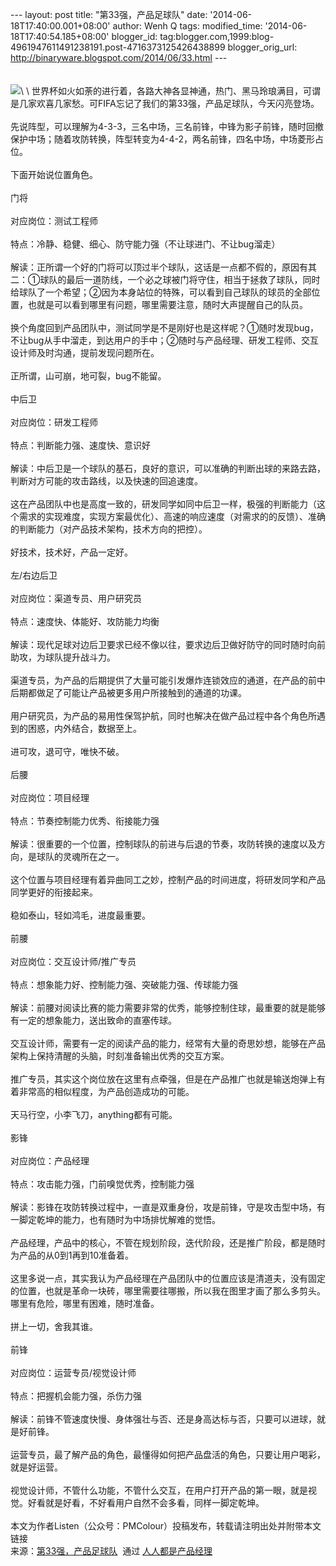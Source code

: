 --- layout: post title: "第33强，产品足球队" date:
'2014-06-18T17:40:00.001+08:00' author: Wenh Q tags: modified\_time:
'2014-06-18T17:40:54.185+08:00' blogger\_id:
tag:blogger.com,1999:blog-4961947611491238191.post-4716373125426438899
blogger\_orig\_url: http://binaryware.blogspot.com/2014/06/33.html --- \
\
\
![](https://images-blogger-opensocial.googleusercontent.com/gadgets/proxy?url=http%3A%2F%2Fimage.woshipm.com%2Fwp-files%2F2014%2F06%2F8e2a757711d2de2a24475fadd8e91be8.jpg&container=blogger&gadget=a&rewriteMime=image%2F*)\
\
世界杯如火如荼的进行着，各路大神各显神通，热门、黑马玲琅满目，可谓是几家欢喜几家愁。可FIFA忘记了我们的第33强，产品足球队，今天闪亮登场。\
\
先说阵型，可以理解为4-3-3，三名中场，三名前锋，中锋为影子前锋，随时回撤保护中场；随着攻防转换，阵型转变为4-4-2，两名前锋，四名中场，中场菱形占位。\
\
下面开始说位置角色。\
\
门将\
\
对应岗位：测试工程师\
\
特点：冷静、稳健、细心、防守能力强（不让球进门、不让bug溜走）\
\
解读：正所谓一个好的门将可以顶过半个球队，这话是一点都不假的，原因有其二：①球队的最后一道防线，一个必之球被门将守住，相当于拯救了球队，同时给球队了一个希望；②因为本身站位的特殊，可以看到自己球队的球员的全部位置，也就是可以看到哪里有问题，哪里需要注意，随时大声提醒自己的队员。\
\
换个角度回到产品团队中，测试同学是不是刚好也是这样呢？①随时发现bug，不让bug从手中溜走，到达用户的手中；②随时与产品经理、研发工程师、交互设计师及时沟通，提前发现问题所在。\
\
正所谓，山可崩，地可裂，bug不能留。\
\
中后卫\
\
对应岗位：研发工程师\
\
特点：判断能力强、速度快、意识好\
\
解读：中后卫是一个球队的基石，良好的意识，可以准确的判断出球的来路去路，判断对方可能的攻击路线，以及快速的回追速度。\
\
这在产品团队中也是高度一致的，研发同学如同中后卫一样，极强的判断能力（这个需求的实现难度，实现方案最优化）、高速的响应速度（对需求的的反馈）、准确的判断能力（对产品技术架构，技术方向的把控）。\
\
好技术，技术好，产品一定好。\
\
左/右边后卫\
\
对应岗位：渠道专员、用户研究员\
\
特点：速度快、体能好、攻防能力均衡\
\
解读：现代足球对边后卫要求已经不像以往，要求边后卫做好防守的同时随时向前助攻，为球队提升战斗力。\
\
渠道专员，为产品的后期提供了大量可能引发爆炸连锁效应的通道，在产品的前中后期都做足了可能让产品被更多用户所接触到的通道的功课。\
\
用户研究员，为产品的易用性保驾护航，同时也解决在做产品过程中各个角色所遇到的困惑，内外结合，数据至上。\
\
进可攻，退可守，唯快不破。\
\
后腰\
\
对应岗位：项目经理\
\
特点：节奏控制能力优秀、衔接能力强\
\
解读：很重要的一个位置，控制球队的前进与后退的节奏，攻防转换的速度以及方向，是球队的灵魂所在之一。\
\
这个位置与项目经理有着异曲同工之妙，控制产品的时间进度，将研发同学和产品同学更好的衔接起来。\
\
稳如泰山，轻如鸿毛，进度最重要。\
\
前腰\
\
对应岗位：交互设计师/推广专员\
\
特点：想象能力好、控制能力强、突破能力强、传球能力强\
\
解读：前腰对阅读比赛的能力需要非常的优秀，能够控制住球，最重要的就是能够有一定的想象能力，送出致命的直塞传球。\
\
交互设计师，需要有一定的阅读产品的能力，经常有大量的奇思妙想，能够在产品架构上保持清醒的头脑，时刻准备输出优秀的交互方案。\
\
推广专员，其实这个岗位放在这里有点牵强，但是在产品推广也就是输送炮弹上有着非常高的相似程度，为产品创造成功的可能。\
\
天马行空，小李飞刀，anything都有可能。\
\
影锋\
\
对应岗位：产品经理\
\
特点：攻击能力强，门前嗅觉优秀，控制能力强\
\
解读：影锋在攻防转换过程中，一直是双重身份，攻是前锋，守是攻击型中场，有一脚定乾坤的能力，也有随时为中场排忧解难的觉悟。\
\
产品经理，产品中的核心，不管在规划阶段，迭代阶段，还是推广阶段，都是随时为产品的从0到1再到10准备着。\
\
这里多说一点，其实我认为产品经理在产品团队中的位置应该是清道夫，没有固定的位置，也就是革命一块砖，哪里需要往哪搬，所以我在图里才画了那么多剪头。哪里有危险，哪里有困难，随时准备。\
\
拼上一切，舍我其谁。\
\
前锋\
\
对应岗位：运营专员/视觉设计师\
\
特点：把握机会能力强，杀伤力强\
\
解读：前锋不管速度快慢、身体强壮与否、还是身高达标与否，只要可以进球，就是好前锋。\
\
运营专员，最了解产品的角色，最懂得如何把产品盘活的角色，只要让用户喝彩，就是好运营。\
\
视觉设计师，不管什么功能，不管什么交互，在用户打开产品的第一眼，就是视觉。好看就是好看，不好看用户自然不会多看，同样一脚定乾坤。\
\
本文为作者Listen（公众号：PMColour）投稿发布，转载请注明出处并附带本文链接
\
来源：[第33强，产品足球队](http://www.woshipm.com/pmd/89817.html)  通过 [人人都是产品经理](http://www.woshipm.com/)
